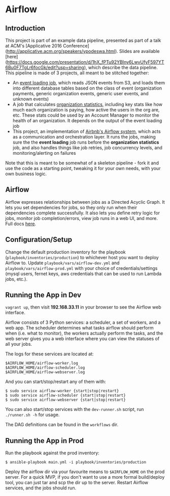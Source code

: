 # Airflow

## Introduction
This project is part of an example data pipeline, presented as part of a talk at ACM's [Applicative 2016 Conference]
(http://applicative.acm.org/speakers/ypodeswa.html). Slides are available [here]
(https://docs.google.com/presentation/d/1hX_fPTu92YBIny6LwvUfyF597YT6Bu0F7TgLr6focGk/edit?usp=sharing), which describe
the data pipeline. This pipeline is made of 3 projects, all meant to be stitched together:

* An [event loading job](https://github.com/yashap/etl-load-events), which reads JSON events from S3, and loads them
into different database tables based on the class of event (organization payments, generic organization events, generic
user events, and unknown events)
* A job that calculates [organization statistics](https://github.com/yashap/etl-organization-stats), including key stats
like how much each organization is paying, how active the users in the org are, etc. These stats could be used by an
Account Manager to monitor the health of an organization. It depends on the output of the event loading job
* This project, an implementation of [Airbnb's Airflow system](http://nerds.airbnb.com/airflow/), which acts as a
communication and orchestration layer. It runs the jobs, making sure the the **event loading** job runs before the
**organization statistics** job, and also handles things like job retries, job concurrency levels, and
monitoring/alerting on failures

Note that this is meant to be somewhat of a skeleton pipeline - fork it and use the code as a starting point, tweaking
it for your own needs, with your own business logic.

## Airflow
Airflow expresses relationships between jobs as a Directed Acyclic Graph. It lets you set dependencies for jobs, so they
only run when their dependencies complete successfully. It also lets you define retry logic for jobs, monitor job
completion/errors, view job runs in a web UI, and more. Full docs [here](https://pythonhosted.org/airflow/).

## Configuration/Setup
Change the default production inventory for the playbook (`playbook/inventories/production`) to whichever host you want
to deploy Airflow to. Update `playbook/vars/airflow-dev.yml` and `playbook/vars/airflow-prod.yml` with your choice of
credentials/settings (mysql users, fernet keys, aws credentials that can be used to run Lambda jobs, etc.).  

## Running the App in Dev
`vagrant up`, then visit **192.168.33.11** in your browser to see the Airflow web interface.

Airflow consists of 3 Python services: a scheduler, a set of workers, and a web app.  The scheduler determines what
tasks airflow should perform when (i.e. what to monitor), the workers actually perform the tasks, and the web server
gives you a web interface where you can view the statuses of all your jobs.

The logs for these services are located at:

    $AIRFLOW_HOME/airflow-worker.log
    $AIRFLOW_HOME/airflow-scheduler.log
    $AIRFLOW_HOME/airflow-webserver.log

And you can start/stop/restart any of them with:

    $ sudo service airflow-worker {start|stop|restart}
    $ sudo service airflow-scheduler {start|stop|restart}
    $ sudo service airflow-webserver {start|stop|restart}

You can also start/stop services with the `dev-runner.sh` script, run `./runner.sh -h` for usage.

The DAG definitions can be found in the `workflows` dir.

## Running the App in Prod
Run the playbook against the prod inventory:

    $ ansible-playbook main.yml -i playbook/inventories/production

Deploy the airflow dir via your favourite means to `$AIRFLOW_HOME` on the prod server.  For a quick MVP, if you don't
want to use a more formal build/deploy tool, you can just tar and scp the dir up to the server.  Restart Airflow
services, and the jobs should run.
